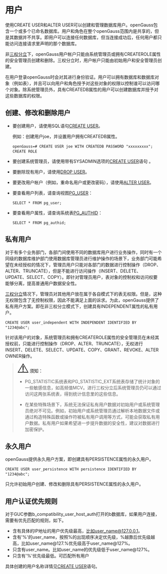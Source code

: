 # 用户<a name="ZH-CN_TOPIC_0246507961"></a>

使用CREATE USER和ALTER USER可以创建和管理数据库用户。openGauss包含一个或多个已命名数据库。用户和角色在整个openGauss范围内是共享的，但是其数据并不共享。即用户可以连接任何数据库，但当连接成功后，任何用户都只能访问连接请求里声明的那个数据库。

非[三权分立](三权分立.md)下，openGauss用户帐户只能由系统管理员或拥有CREATEROLE属性的安全管理员创建和删除。三权分立时，用户帐户只能由初始用户和安全管理员创建。

在用户登录openGauss时会对其进行身份验证。用户可以拥有数据库和数据库对象（例如表），并且可以向用户和角色授予对这些对象的权限以控制谁可以访问哪个对象。除系统管理员外，具有CREATEDB属性的用户可以创建数据库并授予对这些数据库的权限。

## 创建、修改和删除用户<a name="zh-cn_topic_0237121102_zh-cn_topic_0155089862_section1157510331121"></a>

-   要创建用户，请使用SQL语句[CREATE USER](CREATE-USER.md)。

    例如：创建用户joe，并设置用户拥有CREATEDB属性。

    ```
    openGauss=# CREATE USER joe WITH CREATEDB PASSWORD "xxxxxxxxx";
    CREATE ROLE
    ```

-   要创建系统管理员，请使用带有SYSADMIN选项的[CREATE USER](CREATE-USER.md)语句 。
-   要删除现有用户，请使用[DROP USER](DROP-USER.md)。
-   要更改用户帐户（例如，重命名用户或更改密码），请使用[ALTER USER](ALTER-USER.md)。
-   要查看用户列表，请查询视图[PG\_USER](PG_USER.md)：

    ```
    SELECT * FROM pg_user; 
    ```

-   要查看用户属性，请查询系统表[PG\_AUTHID](PG_AUTHID.md)：

    ```
    SELECT * FROM pg_authid; 
    ```


## 私有用户<a name="zh-cn_topic_0237121102_section12234116194510"></a>

对于有多个业务部门，各部门间使用不同的数据库用户进行业务操作，同时有一个同级的数据库维护部门使用数据库管理员进行维护操作的场景下，业务部门可能希望在未经授权的情况下，管理员用户只能对各部门的数据进行控制操作（DROP、ALTER、TRUNCATE），但是不能进行访问操作（INSERT、DELETE、UPDATE、SELECT、COPY）。即针对管理员用户，表对象的控制权和访问权要能够分离，提高普通用户数据安全性。

[三权分立](三权分立.md)情况下，管理员对其他用户放在属于各自模式下的表无权限。但是，这种无权限包含了无控制权限，因此不能满足上面的诉求。为此，openGauss提供了私有用户方案。即在非三权分立模式下，创建具有INDEPENDENT属性的私有用户。

```
CREATE USER user_independent WITH INDEPENDENT IDENTIFIED BY "1234@abc";
```

针对该用户的对象，系统管理员和拥有CREATEROLE属性的安全管理员在未经其授权前，只能进行控制操作（DROP、ALTER、TRUNCATE），无权进行INSERT、DELETE、SELECT、UPDATE、COPY、GRANT、REVOKE、ALTER OWNER操作。

>  ![](public_sys-resources/icon-notice.gif) **须知：**   
>
>  - PG_STATISTIC系统表和PG_STATISTIC_EXT系统表存储了统计对象的一些敏感信息，如高频值MCV。进行三权分立后系统管理员仍可以通过访问这两张系统表，得到统计信息里的这些信息。
>  
>  - 在某些特殊场景下，系统无法保证私有用户数据对初始用户或系统管理员绝对不可见。例如，初始用户或系统管理员通过解析本地数据文件或通过构造特殊函数或操作符被私有用户调用等方式，可能会获取私有用户数据。私有用户如果希望进一步提升数据的安全性，建议对数据进行加密保护。

## 永久用户<a name="zh-cn_topic_0237121102_section12234116194510"></a>

openGauss提供永久用户方案，即创建具有PERSISTENCE属性的永久用户。

```
CREATE USER user_persistence WITH persistence IDENTIFIED BY "1234@abc";
```

只允许初始用户创建、修改和删除具有PERSISTENCE属性的永久用户。

## 用户认证优先规则<a name="zh-cn_topic_0237121102_section12234116194510"></a>
对于GUC参数b_compatibility_user_host_auth打开的b数据库，如果用户连接，需要有优先匹配的规则，如下。
- 含有具体的IP地址的用户优先级最高，比如user_name@127.0.0.1。
- 含有'%'的user_name，按照%的出现顺序决定优先级，%越靠后优先级越高，比如user_name@127.%优先级高于user_name@127%。
- 只含有user_name。比如user_name的优先级低于user_name@127%。
- 只含有'%'优先级最低。可匹配所有用户

具体创建的用户名称详情见[CREATE USER](../SQLReference/CREATE-USER.md)语句。

